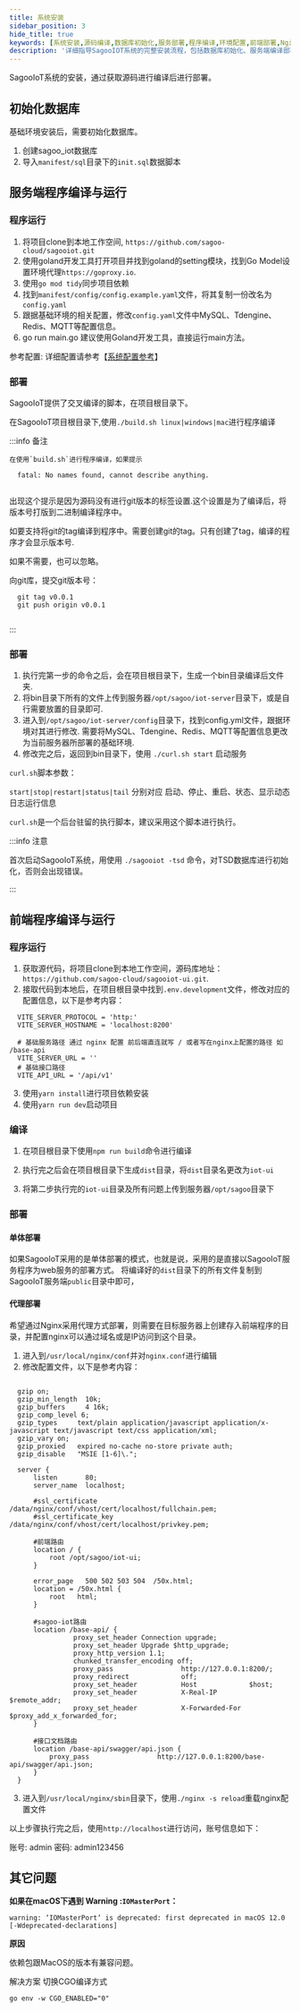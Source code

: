 ```yaml
---
title: 系统安装
sidebar_position: 3
hide_title: true
keywords: [系统安装,源码编译,数据库初始化,服务部署,程序编译,环境配置,前端部署,Nginx配置,系统配置,安装流程]
description: '详细指导SagooIOT系统的完整安装流程，包括数据库初始化、服务端编译部署、前端部署和Nginx配置等步骤。'
---
```



SagooIoT系统的安装，通过获取源码进行编译后进行部署。

## 初始化数据库

基础环境安装后，需要初始化数据库。

1. 创建sagoo_iot数据库
2. 导入`manifest/sql`目录下的`init.sql`数据脚本

## 服务端程序编译与运行

### 程序运行

   1. 将项目clone到本地工作空间, `https://github.com/sagoo-cloud/sagooiot.git`
   2. 使用goland开发工具打开项目并找到goland的setting模块，找到Go Model设置环境代理`https://goproxy.io`.
   3. 使用`go mod tidy`同步项目依赖
   4. 找到`manifest/config/config.example.yaml`文件，将其复制一份改名为`config.yaml`
   5. 跟据基础环境的相关配置，修改`config.yaml`文件中MySQL、Tdengine、Redis、MQTT等配置信息。 
   6. go run main.go 建议使用Goland开发工具，直接运行main方法。

参考配置:
  详细配置请参考【<a href="config" target="_blank">系统配置参考</a>】

### 部署

SagooIoT提供了交叉编译的脚本，在项目根目录下。

在SagooIoT项目根目录下,使用`./build.sh linux|windows|mac`进行程序编译

:::info 备注

    在使用`build.sh`进行程序编译，如果提示

  ```shell
    fatal: No names found, cannot describe anything.
    
  ```

出现这个提示是因为源码没有进行git版本的标签设置.这个设置是为了编译后，将版本号打版到二进制编译程序中。

如要支持将git的tag编译到程序中。需要创建git的tag。只有创建了tag，编译的程序才会显示版本号.

如果不需要，也可以忽略。

向git库，提交git版本号：
  ```shell
    git tag v0.0.1
    git push origin v0.0.1
    
  ```
:::

### 部署

1. 执行完第一步的命令之后，会在项目根目录下，生成一个bin目录编译后文件夹.
2. 将bin目录下所有的文件上传到服务器`/opt/sagoo/iot-server`目录下，或是自行需要放置的目录即可. 
3. 进入到`/opt/sagoo/iot-server/config`目录下，找到config.yml文件，跟据环境对其进行修改.
   需要将MySQL、Tdengine、Redis、MQTT等配置信息更改为当前服务器所部署的基础环境. 
4. 修改完之后，返回到bin目录下，使用 `./curl.sh start` 启动服务

`curl.sh`脚本参数：

`start|stop|restart|status|tail` 分别对应 启动、停止、重启、状态、显示动态日志运行信息

`curl.sh`是一个后台驻留的执行脚本，建议采用这个脚本进行执行。

:::info 注意

首次启动SagooIoT系统，用使用 `./sagooiot -tsd` 命令，对TSD数据库进行初始化，否则会出现错误。

:::


## 前端程序编译与运行

### 程序运行

  1. 获取源代码，将项目clone到本地工作空间，源码库地址： `https://github.com/sagoo-cloud/sagooiot-ui.git`.
  2. 接取代码到本地后，在项目根目录中找到`.env.development`文件，修改对应的配置信息，以下是参考内容：

  ```shell
    VITE_SERVER_PROTOCOL = 'http:'
    VITE_SERVER_HOSTNAME = 'localhost:8200'

    # 基础服务路径 通过 nginx 配置 前后端直连就写 / 或者写在nginx上配置的路径 如 /base-api
    VITE_SERVER_URL = ''
    # 基础接口路径
    VITE_API_URL = '/api/v1'
  ```

  3. 使用`yarn install`进行项目依赖安装
  4. 使用`yarn run dev`启动项目


###  编译

  1. 在项目根目录下使用`npm run build`命令进行编译

  2. 执行完之后会在项目根目录下生成`dist`目录，将`dist`目录名更改为`iot-ui`

  3. 将第二步执行完的`iot-ui`目录及所有问题上传到服务器`/opt/sagoo`目录下

### 部署

#### 单体部署
如果SagooIoT采用的是单体部署的模式，也就是说，采用的是直接以SagooIoT服务程序为web服务的部署方式。
将编译好的`dist`目录下的所有文件复制到SagooIoT服务端`public`目录中即可，

#### 代理部署

希望通过Nginx采用代理方式部署，则需要在目标服务器上创建存入前端程序的目录，并配置nginx可以通过域名或是IP访问到这个目录。

  1. 进入到`/usr/local/nginx/conf`并对`nginx.conf`进行编辑
  2. 修改配置文件，以下是参考内容：

  ```nginx
  
    gzip on;
    gzip_min_length  10k;
    gzip_buffers     4 16k;
    gzip_comp_level 6;
    gzip_types     text/plain application/javascript application/x-javascript text/javascript text/css application/xml;
    gzip_vary on;
    gzip_proxied   expired no-cache no-store private auth;
    gzip_disable   "MSIE [1-6]\.";

    server {
        listen       80;
        server_name  localhost;
        
        #ssl_certificate /data/nginx/conf/vhost/cert/localhost/fullchain.pem;     
        #ssl_certificate_key /data/nginx/conf/vhost/cert/localhost/privkey.pem;

        #前端路由
        location / {
            root /opt/sagoo/iot-ui;
        }
        
        error_page   500 502 503 504  /50x.html;
        location = /50x.html {
            root   html;
        }
      
        #sagoo-iot路由
        location /base-api/ {
                  proxy_set_header Connection upgrade; 
                  proxy_set_header Upgrade $http_upgrade;
                  proxy_http_version 1.1; 
                  chunked_transfer_encoding off; 
                  proxy_pass                 http://127.0.0.1:8200/;
                  proxy_redirect             off;
                  proxy_set_header           Host             $host;
                  proxy_set_header           X-Real-IP        $remote_addr;
                  proxy_set_header           X-Forwarded-For  $proxy_add_x_forwarded_for;
        }
    
        #接口文档路由
        location /base-api/swagger/api.json {
            proxy_pass                 http://127.0.0.1:8200/base-api/swagger/api.json;
        }
    }
  ```

  3. 进入到`/usr/local/nginx/sbin`目录下，使用`./nginx -s reload`重载nginx配置文件

以上步骤执行完之后，使用`http://localhost`进行访问，账号信息如下：
  
  账号: admin
  密码: admin123456

## 其它问题

**如果在macOS下遇到 Warning :`IOMasterPort`：**

```
warning: ‘IOMasterPort‘ is deprecated: first deprecated in macOS 12.0 [-Wdeprecated-declarations]
```
**原因**

依赖包跟MacOS的版本有兼容问题。

解决方案
切换CGO编译方式

```
go env -w CGO_ENABLED="0"
```
